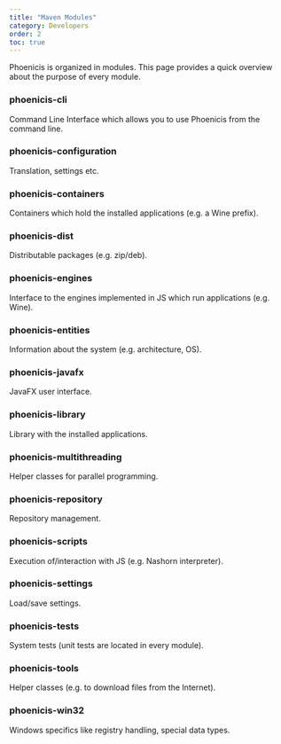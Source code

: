 ```yaml
---
title: "Maven Modules"
category: Developers
order: 2
toc: true
---
```


Phoenicis is organized in modules. This page provides a quick overview about the purpose of every module.

### phoenicis-cli
Command Line Interface which allows you to use Phoenicis from the command line.

### phoenicis-configuration
Translation, settings etc.

### phoenicis-containers
Containers which hold the installed applications (e.g. a Wine prefix).

### phoenicis-dist
Distributable packages (e.g. zip/deb).

### phoenicis-engines
Interface to the engines implemented in JS which run applications (e.g. Wine).

### phoenicis-entities
Information about the system (e.g. architecture, OS).

### phoenicis-javafx
JavaFX user interface.

### phoenicis-library
Library with the installed applications.

### phoenicis-multithreading
Helper classes for parallel programming.

### phoenicis-repository
Repository management.

### phoenicis-scripts
Execution of/interaction with JS (e.g. Nashorn interpreter).

### phoenicis-settings
Load/save settings.

### phoenicis-tests
System tests (unit tests are located in every module).

### phoenicis-tools
Helper classes (e.g. to download files from the Internet).

### phoenicis-win32
Windows specifics like registry handling, special data types.
